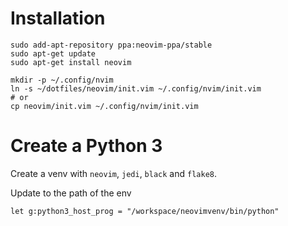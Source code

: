 
# Installation

```
sudo add-apt-repository ppa:neovim-ppa/stable
sudo apt-get update
sudo apt-get install neovim
```

```
mkdir -p ~/.config/nvim
ln -s ~/dotfiles/neovim/init.vim ~/.config/nvim/init.vim
# or
cp neovim/init.vim ~/.config/nvim/init.vim
```

# Create a Python 3

Create a venv with `neovim`, `jedi`, `black` and `flake8`.


Update to the path of the env
```
let g:python3_host_prog = "/workspace/neovimvenv/bin/python"
```
